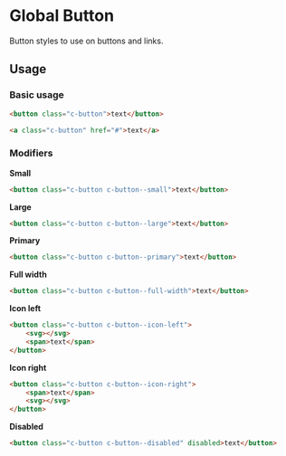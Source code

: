 # Global Button

Button styles to use on buttons and links.

## Usage

### Basic usage

```html
<button class="c-button">text</button>

<a class="c-button" href="#">text</a> 
```

### Modifiers

**Small**
```html
<button class="c-button c-button--small">text</button>
```

**Large**
```html
<button class="c-button c-button--large">text</button>
```

**Primary**
```html
<button class="c-button c-button--primary">text</button>
```

**Full width**
```html
<button class="c-button c-button--full-width">text</button>
```

**Icon left**
```html
<button class="c-button c-button--icon-left">
    <svg></svg>
    <span>text</span>
</button>
```

**Icon right**
```html
<button class="c-button c-button--icon-right">
    <span>text</span>
    <svg></svg>
</button>
```

**Disabled**
```html
<button class="c-button c-button--disabled" disabled>text</button>
```
